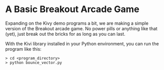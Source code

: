 # A Basic Breakout Arcade Game

Expanding on the Kivy demo programs a bit, we are making a simple version
of the Breakout arcade game.  No power pills or anything like that (yet),
just break out the bricks for as long as you can last.

With the Kivi library installed in your Python environment, you can run the
program like this:

```
> cd <program_directory>
> python bounce_vector.py
```
